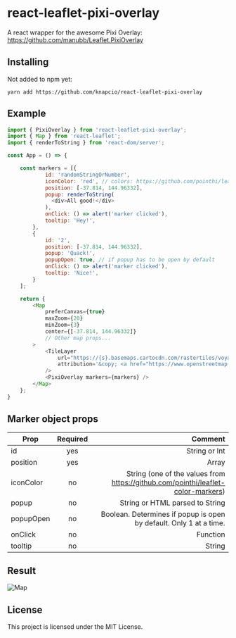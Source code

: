 # react-leaflet-pixi-overlay

A react wrapper for the awesome Pixi Overlay: https://github.com/manubb/Leaflet.PixiOverlay

## Installing

Not added to npm yet:

```
yarn add https://github.com/knapcio/react-leaflet-pixi-overlay
```

## Example

```js
import { PixiOverlay } from 'react-leaflet-pixi-overlay';
import { Map } from 'react-leaflet';
import { renderToString } from 'react-dom/server';

const App = () => {

    const markers = [{
            id: 'randomStringOrNumber',
            iconColor: 'red', // colors: https://github.com/pointhi/leaflet-color-markers
            position: [-37.814, 144.96332],
            popup: renderToString(
              <div>All good!</div>
            ),
            onClick: () => alert('marker clicked'),
            tooltip: 'Hey!',
        },
        {
            id: '2',
            position: [-37.814, 144.96332],
            popup: 'Quack!',
            popupOpen: true, // if popup has to be open by default
            onClick: () => alert('marker clicked'),
            tooltip: 'Nice!',
        }
    ];

    return {
        <Map
            preferCanvas={true}
            maxZoom={20}
            minZoom={3}
            center={[-37.814, 144.96332]}
            // Other map props...
        >
            <TileLayer
                url="https://{s}.basemaps.cartocdn.com/rastertiles/voyager/{z}/{x}/{y}{r}.png"
                attribution='&copy; <a href="https://www.openstreetmap.org/copyright">OpenStreetMap</a> contributors'
            />
            <PixiOverlay markers={markers} />
        </Map>
    };
}
```

## Marker object props

| Prop        | Required           | Comment  |
| ------------- |:-------------:| -----:|
| id      | yes | String or Int |
| position      | yes      |   Array |
| iconColor      | no      |   String (one of the values from https://github.com/pointhi/leaflet-color-markers) |
| popup | no      |    String or HTML parsed to String |
| popupOpen | no      |    Boolean. Determines if popup is open by default. Only 1 at a time. |
| onClick | no      |    Function |
| tooltip | no      |    String |

## Result

![Map](https://i.imgur.com/i9Ds1kr.jpg)

## License

This project is licensed under the MIT License.
